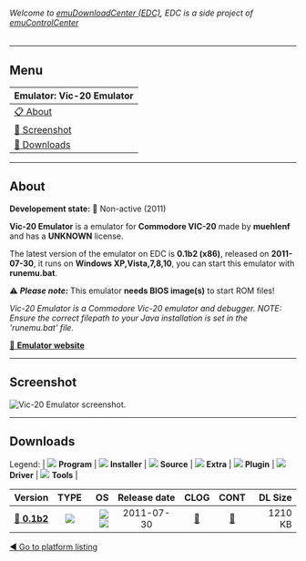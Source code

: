 ###### Welcome to [emuDownloadCenter (EDC)](https://github.com/PhoenixInteractiveNL/emuDownloadCenter/wiki/), EDC is a side project of [emuControlCenter](https://github.com/PhoenixInteractiveNL/emuControlCenter/wiki/)
***
## Menu
| **Emulator: Vic-20 Emulator** |
|:---------|
| [:clipboard: About](#about) |
| [:sunrise: Screenshot](#screenshot) |
| [:floppy_disk: Downloads](#downloads) |
***
## About
**Developement state:** :red_circle: Non-active (2011)

**Vic-20 Emulator** is a emulator for **Commodore VIC-20** made by **muehlenf** and has a **UNKNOWN** license.

The latest version of the emulator on EDC is **0.1b2 (x86)**, released on **2011-07-30**, it runs on **Windows XP,Vista,7,8,10**, you can start this emulator with **runemu.bat**.

:warning: _**Please note:**_ This emulator **needs BIOS image(s)** to start ROM files!

_Vic-20 Emulator is a Commodore Vic-20 emulator and debugger. NOTE: Ensure the correct filepath to your Java installation is set in the 'runemu.bat' file._

[:link: **Emulator website**](http://sourceforge.net/projects/vic20emu/)
***
## Screenshot
![](https://raw.githubusercontent.com/PhoenixInteractiveNL/emuDownloadCenter/master/hooks/vic20emu/emulator_screen_01.jpg "Vic-20 Emulator screenshot.")
***
## Downloads
Legend:
| ![](https://raw.githubusercontent.com/wiki/PhoenixInteractiveNL/emuDownloadCenter/images_misc/icon_program_24.png) **Program** | 
![](https://raw.githubusercontent.com/wiki/PhoenixInteractiveNL/emuDownloadCenter/images_misc/icon_installer_24.png) **Installer** | 
![](https://raw.githubusercontent.com/wiki/PhoenixInteractiveNL/emuDownloadCenter/images_misc/icon_source_code_24.png) **Source** | 
![](https://raw.githubusercontent.com/wiki/PhoenixInteractiveNL/emuDownloadCenter/images_misc/icon_extra_24.png) **Extra** | 
![](https://raw.githubusercontent.com/wiki/PhoenixInteractiveNL/emuDownloadCenter/images_misc/icon_plugin_24.png) **Plugin** | 
![](https://raw.githubusercontent.com/wiki/PhoenixInteractiveNL/emuDownloadCenter/images_misc/icon_driver_24.png) **Driver** | 
![](https://raw.githubusercontent.com/wiki/PhoenixInteractiveNL/emuDownloadCenter/images_misc/icon_tools_24.png) **Tools** | 
 
| Version | TYPE | OS | Release date | CLOG | CONT | DL Size |
|:--------|:----:|---:|:------------:|:----:|:----:|--------:|
| [:floppy_disk: **0.1b2**](https://github.com/PhoenixInteractiveNL/edc-repo0005/raw/master/vic20emu/0.1b2.7z) | ![](https://raw.githubusercontent.com/wiki/PhoenixInteractiveNL/emuDownloadCenter/images_misc/icon_program_24.png) | ![](https://raw.githubusercontent.com/wiki/PhoenixInteractiveNL/emuDownloadCenter/images_misc/logo_windows_24.png)![](https://raw.githubusercontent.com/wiki/PhoenixInteractiveNL/emuDownloadCenter/images_misc/icon_32-bit_24.png) | 2011-07-30 | [:page_facing_up:](https://github.com/PhoenixInteractiveNL/edc-repo0005/blob/master/vic20emu/0.1b2_changelog.txt) | [:mag_right:](https://github.com/PhoenixInteractiveNL/edc-repo0005/blob/master/vic20emu/0.1b2_contents.txt) | 1210 KB |

[:arrow_backward: Go to platform listing](https://github.com/PhoenixInteractiveNL/emuDownloadCenter/wiki/EDC-Platform-List)
